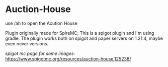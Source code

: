 # Auction-House
use /ah to open the Acution House

Plugin originally made for SpireMC; This is a spigot plugin and I'm using gradle. The plugin works both on spigot and paper servers on 1.21.4, maybe even never versions.

*spigot mc page for some images:* 
https://www.spigotmc.org/resources/auction-house.125238/
